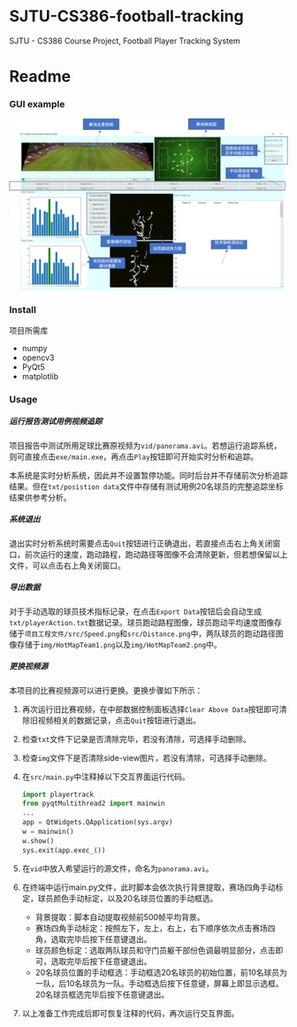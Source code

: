 # SJTU-CS386-football-tracking
SJTU - CS386 Course Project, Football Player Tracking System

# Readme
### GUI example
![avatar](/img/GUI.png)

### Install

项目所需库

+ numpy
+ opencv3
+ PyQt5
+ matplotlib



### Usage

##### 运行报告测试用例视频追踪

项目报告中测试所用足球比赛原视频为`vid/panorama.avi`。若想运行追踪系统，则可直接点击`exe/main.exe`，再点击`Play`按钮即可开始实时分析和追踪。

本系统是实时分析系统，因此并不设置暂停功能。同时后台并不存储前次分析追踪结果。但在`txt/posistion data`文件中存储有测试用例20名球员的完整追踪坐标结果供参考分析。

##### 系统退出

退出实时分析系统时需要点击`Quit`按钮进行正确退出，若直接点击右上角关闭窗口，前次运行的速度，跑动路程，跑动路径等图像不会清除更新，但若想保留以上文件，可以点击右上角关闭窗口。

##### 导出数据

对于手动选取的球员技术指标记录，在点击`Export Data`按钮后会自动生成`txt/playerAction.txt`数据记录。球员跑动路程图像，球员跑动平均速度图像存储于`项目工程文件/src/Speed.png`和`src/Distance.png`中，两队球员的跑动路径图像存储于`img/HotMapTeam1.png`以及`img/HotMapTeam2.png`中。

##### 更换视频源

本项目的比赛视频源可以进行更换。更换步骤如下所示：

1. 再次运行旧比赛视频，在中部数据控制面板选择`Clear Above Data`按钮即可清除旧视频相关的数据记录，点击`Quit`按钮进行退出。

2. 检查`txt`文件下记录是否清除完毕，若没有清除，可选择手动删除。

3. 检查`img`文件下是否清除side-view图片，若没有清除，可选择手动删除。

4. 在`src/main.py`中注释掉以下交互界面运行代码。

   ```python
   import playertrack
   from pyqtMultithread2 import mainwin
   ...
   app = QtWidgets.QApplication(sys.argv)
   w = mainwin()
   w.show()
   sys.exit(app.exec_())
   ```

5. 在`vid`中放入希望运行的源文件，命名为`panorama.avi`。

6. 在终端中运行main.py文件，此时脚本会依次执行背景提取，赛场四角手动标定，球员颜色手动标定，以及20名球员位置的手动框选。

   + 背景提取：脚本自动提取视频前500帧平均背景。
   + 赛场四角手动标定：按照左下，左上，右上，右下顺序依次点击赛场四角，选取完毕后按下任意键退出。
   + 球员颜色标定：选取两队球员和守门员躯干部份色调最明显部分，点击即可，选取完毕后按下任意键退出。
   + 20名球员位置的手动框选：手动框选20名球员的初始位置，前10名球员为一队，后10名球员为一队。手动框选后按下任意键，屏幕上即显示选框。20名球员框选完毕后按下任意键退出。

7. 以上准备工作完成后即可恢复注释的代码，再次运行交互界面。

